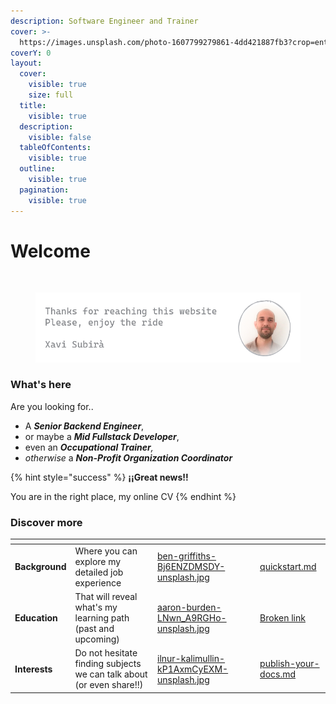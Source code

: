 ```yaml
---
description: Software Engineer and Trainer
cover: >-
  https://images.unsplash.com/photo-1607799279861-4dd421887fb3?crop=entropy&cs=srgb&fm=jpg&ixid=M3wxOTcwMjR8MHwxfHNlYXJjaHwxfHxwcm9ncmFtbWluZ3xlbnwwfHx8fDE3MjUzOTAxOTR8MA&ixlib=rb-4.0.3&q=85
coverY: 0
layout:
  cover:
    visible: true
    size: full
  title:
    visible: true
  description:
    visible: false
  tableOfContents:
    visible: true
  outline:
    visible: true
  pagination:
    visible: true
---
```


# Welcome

<img src=".gitbook/assets/file.excalidraw (1).svg" alt="" class="gitbook-drawing">

<figure><img src=".gitbook/assets/image (2).png" alt=""><figcaption></figcaption></figure>

### What's here

Are you looking for..

* A _**Senior Backend Engineer**_,&#x20;
* or maybe a _**Mid Fullstack Developer**_,&#x20;
* even an _**Occupational Trainer**,_&#x20;
* _otherwise_ a _**Non-Profit Organization Coordinator**_&#x20;

{% hint style="success" %}
**¡¡Great news!!**&#x20;

You are in the right place, my online CV
{% endhint %}

### Discover more

<table data-view="cards"><thead><tr><th></th><th></th><th data-hidden data-card-cover data-type="files"></th><th data-hidden></th><th data-hidden data-card-target data-type="content-ref"></th></tr></thead><tbody><tr><td><strong>Background</strong></td><td>Where you can explore my detailed job experience</td><td><a href=".gitbook/assets/ben-griffiths-Bj6ENZDMSDY-unsplash.jpg">ben-griffiths-Bj6ENZDMSDY-unsplash.jpg</a></td><td></td><td><a href="discover/quickstart.md">quickstart.md</a></td></tr><tr><td><strong>Education</strong></td><td>That will reveal what's my learning path (past and upcoming)</td><td><a href=".gitbook/assets/aaron-burden-LNwn_A9RGHo-unsplash.jpg">aaron-burden-LNwn_A9RGHo-unsplash.jpg</a></td><td></td><td><a href="broken-reference">Broken link</a></td></tr><tr><td><strong>Interests</strong></td><td>Do not hesitate finding subjects we can talk about (or even share!!)</td><td><a href=".gitbook/assets/ilnur-kalimullin-kP1AxmCyEXM-unsplash.jpg">ilnur-kalimullin-kP1AxmCyEXM-unsplash.jpg</a></td><td></td><td><a href="discover/publish-your-docs.md">publish-your-docs.md</a></td></tr></tbody></table>

